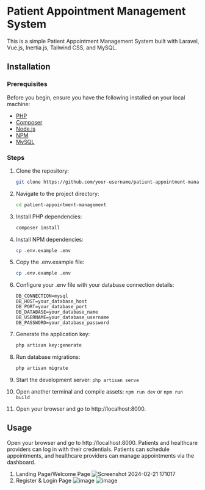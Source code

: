 # Patient Appointment Management System

This is a simple Patient Appointment Management System built with Laravel, Vue.js, Inertia.js, Tailwind CSS, and MySQL.

## Installation

### Prerequisites

Before you begin, ensure you have the following installed on your local machine:

-   [PHP](https://www.php.net/manual/en/install.php)
-   [Composer](https://getcomposer.org/download/)
-   [Node.js](https://nodejs.org/en/download/)
-   [NPM](https://www.npmjs.com/get-npm)
-   [MySQL](https://dev.mysql.com/downloads/)

### Steps

1. Clone the repository:

    ```bash
    git clone https://github.com/your-username/patient-appointment-management.git
    ```

2. Navigate to the project directory:

    ```bash
    cd patient-appointment-management
    ```

3. Install PHP dependencies:

    ```bash
    composer install
    ```

4. Install NPM dependencies:

    ```bash
    cp .env.example .env

    ```

5. Copy the .env.example file:

    ```bash
    cp .env.example .env
    ```

6. Configure your .env file with your database connection details:

    ```
    DB_CONNECTION=mysql
    DB_HOST=your_database_host
    DB_PORT=your_database_port
    DB_DATABASE=your_database_name
    DB_USERNAME=your_database_username
    DB_PASSWORD=your_database_password
    ```

7. Generate the application key:

    ```bash
    php artisan key:generate
    ```

8. Run database migrations:

    ```bash
    php artisan migrate
    ```

9. Start the development server:
   `
    php artisan serve
    `
   
11. Open another terminal and compile assets:
    `
    npm run dev
    `
    or
    `
    npm run build
    `

12. Open your browser and go to http://localhost:8000.

## Usage

Open your browser and go to http://localhost:8000.
Patients and healthcare providers can log in with their credentials.
Patients can schedule appointments, and healthcare providers can manage appointments via the dashboard.

1. Landing Page/Welcome Page
   ![Screenshot 2024-02-21 171017](https://github.com/kadek-angga/simple-patient-appointment-management-system/assets/132994058/27e3e1c7-7f58-4694-8921-09a2aaafd53f)
2. Register & Login Page
   ![image](https://github.com/kadek-angga/simple-patient-appointment-management-system/assets/132994058/32f39d4b-5ec1-4e2c-bc75-e7cd245d653e)
   ![image](https://github.com/kadek-angga/simple-patient-appointment-management-system/assets/132994058/2386fd8f-71b4-4186-b183-f956047147da)



